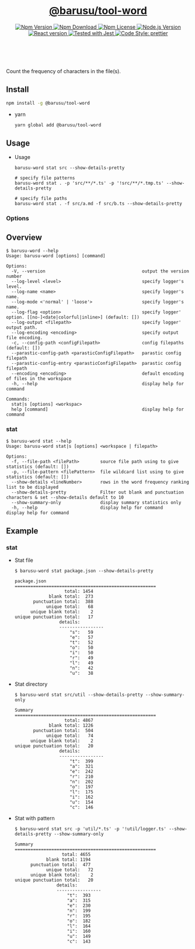 <header>
  <h1 align="center">
    <a href="https://github.com/guanghechen/barusu/tree/main/tools/word#readme">@barusu/tool-word</a>
  </h1>
  <div align="center">
    <a href="https://www.npmjs.com/package/@barusu/tool-word">
      <img
        alt="Npm Version"
        src="https://img.shields.io/npm/v/@barusu/tool-word.svg"
      />
    </a>
    <a href="https://www.npmjs.com/package/@barusu/tool-word">
      <img
        alt="Npm Download"
        src="https://img.shields.io/npm/dm/@barusu/tool-word.svg"
      />
    </a>
    <a href="https://www.npmjs.com/package/@barusu/tool-word">
      <img
        alt="Npm License"
        src="https://img.shields.io/npm/l/@barusu/tool-word.svg"
      />
    </a>
    <a href="https://github.com/nodejs/node">
      <img
        alt="Node.js Version"
        src="https://img.shields.io/node/v/@barusu/tool-word"
      />
    </a>
    <a href="https://github.com/tj/commander.js/">
      <img
        alt="React version"
        src="https://img.shields.io/npm/dependency-version/@barusu/tool-word/commander"
      />
    </a>
    <a href="https://github.com/facebook/jest">
      <img
        alt="Tested with Jest"
        src="https://img.shields.io/badge/tested_with-jest-9c465e.svg"
      />
    </a>
    <a href="https://github.com/prettier/prettier">
      <img
        alt="Code Style: prettier"
        src="https://img.shields.io/badge/code_style-prettier-ff69b4.svg?style=flat-square"
      />
    </a>
  </div>
</header>
<br/>


Count the frequency of characters in the file(s).


## Install

  ```bash
  npm install -g @barusu/tool-word
  ```

* yarn

  ```bash
  yarn global add @barusu/tool-word
  ```

## Usage

  * Usage
    ```shell
    barusu-word stat src --show-details-pretty

    # specify file patterns
    barusu-word stat . -p 'src/**/*.ts' -p '!src/**/*.tmp.ts' --show-details-pretty

    # specify file paths
    barusu-word stat . -f src/a.md -f src/b.ts --show-details-pretty
    ```

### Options

## Overview

  ```shell
  $ barusu-word --help
  Usage: barusu-word [options] [command]

  Options:
    -V, --version                                     output the version number
    --log-level <level>                               specify logger's level.
    --log-name <name>                                 specify logger's name.
    --log-mode <'normal' | 'loose'>                   specify logger's name.
    --log-flag <option>                               specify logger' option. [[no-]<date|colorful|inline>] (default: [])
    --log-output <filepath>                           specify logger' output path.
    --log-encoding <encoding>                         specify output file encoding.
    -c, --config-path <configFilepath>                config filepaths (default: [])
    --parastic-config-path <parasticConfigFilepath>   parastic config filepath
    --parastic-config-entry <parasticConfigFilepath>  parastic config filepath
    --encoding <encoding>                             default encoding of files in the workspace
    -h, --help                                        display help for command

  Commands:
    stat|s [options] <workspac>
    help [command]                                    display help for command
  ```

### stat
  ```shell
  $ barusu-word stat --help
  Usage: barusu-word stat|s [options] <workspace | filepath>

  Options:
    -f, --file-path <filePath>        source file path using to give statistics (default: [])
    -p, --file-pattern <filePattern>  file wildcard list using to give statistics (default: [])
    --show-details <lineNumber>       rows in the word frequency ranking list to be displayed
    --show-details-pretty             Filter out blank and punctuation characters & set --show-details default to 10
    --show-summary-only               display summary statistics only
    -h, --help                        display help for command                                   display help for command
  ```

## Example

### stat

  * Stat file
    ```shell
    $ barusu-word stat package.json --show-details-pretty

    package.json
    ======================================================
                       total: 1454
                 blank total:  273
           punctuation total:  388
                unique total:   68
          unique blank total:    2
    unique punctuation total:   17
                     details:
                     -----------------
                         "s":   59
                         "e":   57
                         "t":   52
                         "o":   50
                         "i":   50
                         "r":   49
                         "l":   49
                         "n":   42
                         "u":   38
    ```

  * Stat directory
    ```shell
    $ barusu-word stat src/util --show-details-pretty --show-summary-only

    Summary
    ======================================================
                       total: 4867
                 blank total: 1226
           punctuation total:  504
                unique total:   74
          unique blank total:    2
    unique punctuation total:   20
                     details:
                     -----------------
                         "t":  399
                         "a":  321
                         "e":  242
                         "r":  210
                         "n":  202
                         "o":  197
                         "l":  175
                         "i":  162
                         "u":  154
                         "c":  146
    ```

  * Stat with pattern
    ```shell
    $ barusu-word stat src -p 'util/*.ts' -p '!util/logger.ts' --show-details-pretty --show-summary-only

    Summary
    ======================================================
                      total: 4655
                blank total: 1194
          punctuation total:  477
                unique total:   72
          unique blank total:    2
    unique punctuation total:   20
                    details:
                    -----------------
                        "t":  393
                        "a":  315
                        "e":  230
                        "n":  199
                        "r":  195
                        "o":  182
                        "l":  164
                        "i":  160
                        "u":  149
                        "c":  143
    ```
